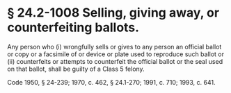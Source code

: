 # § 24.2-1008 Selling, giving away, or counterfeiting ballots.

<p>Any person who (i) wrongfully sells or gives to any person an official ballot or copy or a facsimile of or device or plate used to reproduce such ballot or (ii) counterfeits or attempts to counterfeit the official ballot or the seal used on that ballot, shall be guilty of a Class 5 felony.</p><p>Code 1950, § 24-239; 1970, c. 462, § 24.1-270; 1991, c. 710; 1993, c. 641.</p>
